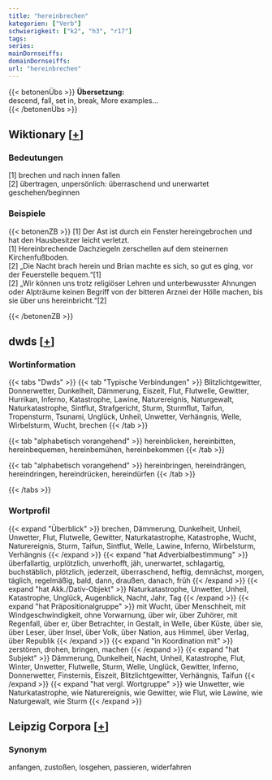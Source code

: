 ```yaml
---
title: "hereinbrechen"
kategorien: ["Verb"]
schwierigkeit: ["k2", "h3", "r17"]
tags:
series:
mainDornseiffs:
domainDornseiffs:
url: "hereinbrechen"
---
```


{{< betonenÜbs >}}
**Übersetzung:**  
descend, fall, set in, break, More examples...  
{{< /betonenÜbs >}}

## Wiktionary [[+](https://de.wiktionary.org/wiki/hereinbrechen)]

### Bedeutungen
[1] brechen und nach innen fallen  
[2] übertragen, unpersönlich: überraschend und unerwartet geschehen/beginnen  

### Beispiele
{{< betonenZB >}}
[1] Der Ast ist durch ein Fenster hereingebrochen und hat den Hausbesitzer leicht verletzt.  
[1] Hereinbrechende Dachziegeln zerschellen auf dem steinernen Kirchenfußboden.  
[2] „Die Nacht brach herein und Brian machte es sich, so gut es ging, vor der Feuerstelle bequem.“[1]  
[2] „Wir können uns trotz religiöser Lehren und unterbewusster Ahnungen oder Alpträume keinen Begriff von der bitteren Arznei der Hölle machen, bis sie über uns hereinbricht.“[2]  

{{< /betonenZB >}}


## dwds [[+](https://www.dwds.de/wb/hereinbrechen)]

### Wortinformation
{{< tabs "Dwds" >}}
{{< tab "Typische Verbindungen" >}}
Blitzlichtgewitter, Donnerwetter, Dunkelheit, Dämmerung, Eiszeit, Flut, Flutwelle, Gewitter, Hurrikan, Inferno, Katastrophe, Lawine, Naturereignis, Naturgewalt, Naturkatastrophe, Sintflut, Strafgericht, Sturm, Sturmflut, Taifun, Tropensturm, Tsunami, Unglück, Unheil, Unwetter, Verhängnis, Welle, Wirbelsturm, Wucht, brechen
{{< /tab >}}

{{< tab "alphabetisch vorangehend" >}}
hereinblicken, hereinbitten, hereinbequemen, hereinbemühen, hereinbekommen
{{< /tab >}}

{{< tab "alphabetisch vorangehend" >}}
hereinbringen, hereindrängen, hereindringen, hereindrücken, hereindürfen
{{< /tab >}}

{{< /tabs >}}

### Wortprofil
{{< expand "Überblick" >}} brechen, Dämmerung, Dunkelheit, Unheil, Unwetter, Flut, Flutwelle, Gewitter, Naturkatastrophe, Katastrophe, Wucht, Naturereignis, Sturm, Taifun, Sintflut, Welle, Lawine, Inferno, Wirbelsturm, Verhängnis {{< /expand >}}
{{< expand "hat Adverbialbestimmung" >}} überfallartig, urplötzlich, unverhofft, jäh, unerwartet, schlagartig, buchstäblich, plötzlich, jederzeit, überraschend, heftig, demnächst, morgen, täglich, regelmäßig, bald, dann, draußen, danach, früh {{< /expand >}}
{{< expand "hat Akk./Dativ-Objekt" >}} Naturkatastrophe, Unwetter, Unheil, Katastrophe, Unglück, Augenblick, Nacht, Jahr, Tag {{< /expand >}}
{{< expand "hat Präpositionalgruppe" >}} mit Wucht, über Menschheit, mit Windgeschwindigkeit, ohne Vorwarnung, über wir, über Zuhörer, mit Regenfall, über er, über Betrachter, in Gestalt, in Welle, über Küste, über sie, über Leser, über Insel, über Volk, über Nation, aus Himmel, über Verlag, über Republik {{< /expand >}}
{{< expand "in Koordination mit" >}} zerstören, drohen, bringen, machen {{< /expand >}}
{{< expand "hat Subjekt" >}} Dämmerung, Dunkelheit, Nacht, Unheil, Katastrophe, Flut, Winter, Unwetter, Flutwelle, Sturm, Welle, Unglück, Gewitter, Inferno, Donnerwetter, Finsternis, Eiszeit, Blitzlichtgewitter, Verhängnis, Taifun {{< /expand >}}
{{< expand "hat vergl. Wortgruppe" >}} wie Unwetter, wie Naturkatastrophe, wie Naturereignis, wie Gewitter, wie Flut, wie Lawine, wie Naturgewalt, wie Sturm {{< /expand >}}

## Leipzig Corpora [[+](https://corpora.uni-leipzig.de/en/res?word=hereinbrechen&corpusId=deu_newscrawl-public_2018)]


### Synonym
anfangen, zustoßen, losgehen, passieren, widerfahren


